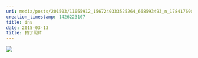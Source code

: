 ```yaml
---
uri: media/posts/201503/11055912_1567240333525264_668593493_n_17841760882033595.jpg
creation_timestamp: 1426223107
title: ins
date: 2015-03-13
title: 拍了照片
---
```


![](media/posts/201503/11055912_1567240333525264_668593493_n_17841760882033595.jpg)

